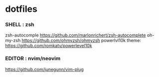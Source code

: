 # dotfiles

### SHELL : zsh

zsh-autocomple https://github.com/marlonrichert/zsh-autocomplete
oh-my-zsh https://github.com/ohmyzsh/ohmyzsh
powerlvl10k theme: https://github.com/romkatv/powerlevel10k

### EDITOR : nvim/neovim

https://github.com/junegunn/vim-plug


